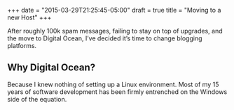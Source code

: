 +++
date = "2015-03-29T21:25:45-05:00"
draft = true
title = "Moving to a new Host"
+++

After roughly 100k spam messages, failing to stay on top of upgrades, and the move to Digital Ocean, I’ve decided it’s time to change blogging platforms.

## Why Digital Ocean?
Because I knew nothing of setting up a Linux environment. Most of my 15 years of software development has been firmly entrenched on the Windows side of the equation. 